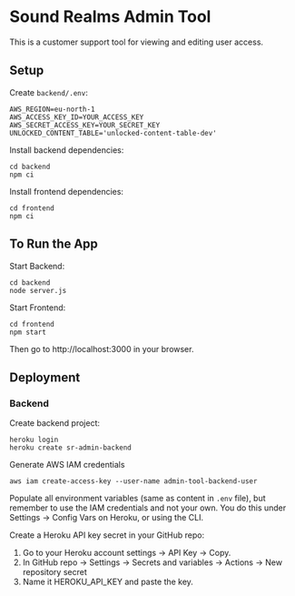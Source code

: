 # Sound Realms Admin Tool

This is a customer support tool for viewing and editing user access.

## Setup

Create `backend/.env`:

    AWS_REGION=eu-north-1
    AWS_ACCESS_KEY_ID=YOUR_ACCESS_KEY
    AWS_SECRET_ACCESS_KEY=YOUR_SECRET_KEY
    UNLOCKED_CONTENT_TABLE='unlocked-content-table-dev'

Install backend dependencies:

    cd backend
    npm ci

Install frontend dependencies:

    cd frontend
    npm ci

## To Run the App

Start Backend:

    cd backend
    node server.js

Start Frontend:

    cd frontend
    npm start

Then go to http://localhost:3000 in your browser.

## Deployment

### Backend
Create backend project:

    heroku login
    heroku create sr-admin-backend

Generate AWS IAM credentials
 
    aws iam create-access-key --user-name admin-tool-backend-user

Populate all environment variables (same as content in `.env` file), but remember to use the IAM credentials and not your own. You do this under Settings -> Config Vars on Heroku, or using the CLI.

Create a Heroku API key secret in your GitHub repo:

1. Go to your Heroku account settings → API Key → Copy.
2. In GitHub repo → Settings → Secrets and variables → Actions → New repository secret
3. Name it HEROKU_API_KEY and paste the key.
